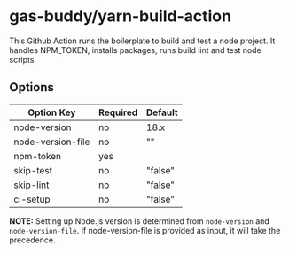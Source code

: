 # gas-buddy/yarn-build-action

This Github Action runs the boilerplate to build and test a node project. It handles NPM_TOKEN, installs packages, runs build lint and test node scripts.

## Options

| Option Key | Required | Default |
|------------|----------|---------|
| node-version | no  | 18.x    |
| node-version-file | no | "" |
| npm-token | yes | |
| skip-test | no | "false" |
| skip-lint | no | "false" |
| ci-setup | no | "false" |

**NOTE:** Setting up Node.js version is determined from `node-version` and `node-version-file`. If node-version-file is provided as input, it will take the precedence.
